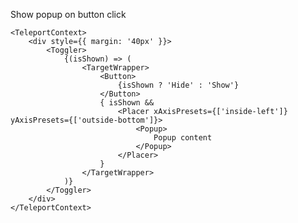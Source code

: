 Show popup on button click

	<TeleportContext>
		<div style={{ margin: '40px' }}>
			<Toggler>
				{(isShown) => (
					<TargetWrapper>
						<Button>
							{isShown ? 'Hide' : 'Show'}
						</Button>
						{ isShown &&
							<Placer xAxisPresets={['inside-left']} yAxisPresets={['outside-bottom']}>
								<Popup>
									Popup content
								</Popup>
							</Placer>
						}
					</TargetWrapper>
				)}
			</Toggler>
		</div>
	</TeleportContext>
